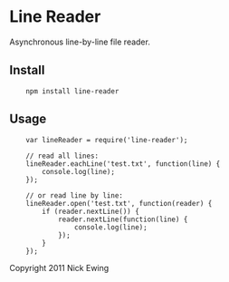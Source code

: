 Line Reader
===========

Asynchronous line-by-line file reader.

Install
-------
	
		npm install line-reader

Usage
-----

		var lineReader = require('line-reader');

		// read all lines:
		lineReader.eachLine('test.txt', function(line) {
			console.log(line);
		});

		// or read line by line:
		lineReader.open('test.txt', function(reader) {
			if (reader.nextLine()) {
				reader.nextLine(function(line) {
					console.log(line);
				});
			}
		});

Copyright 2011 Nick Ewing
